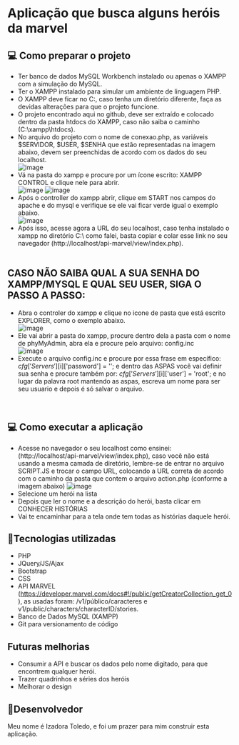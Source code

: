 # Aplicação que busca alguns heróis da marvel

## 💻 Como preparar o projeto

 - Ter banco de dados MySQL Workbench instalado ou apenas o XAMPP com a simulação do MySQL.
 - Ter o XAMPP instalado para simular um ambiente de linguagem PHP.
 - O XAMPP deve ficar no C:\, caso tenha um diretório diferente, faça as devidas alterações para que o projeto funcione.
 - O projeto encontrado aqui no github, deve ser extraído e colocado dentro da pasta htdocs do XAMPP, caso não saiba o caminho (C:\xampp\htdocs).
 - No arquivo do projeto com o nome de conexao.php, as variáveis $SERVIDOR, $USER, $SENHA que estão representadas na imagem abaixo, devem ser preenchidas de acordo com os dados do seu localhost.<br>
 ![image](https://user-images.githubusercontent.com/121051093/211684054-f830f752-c714-485a-b55b-3b14f2ff1441.png)
 - Vá na pasta do xampp e procure por um ícone escrito: XAMPP CONTROL e clique nele para abrir. <br>
![image](https://user-images.githubusercontent.com/121051093/211684347-2f0d5282-b120-404b-b5ae-3dbb1a3d2967.png)
![image](https://user-images.githubusercontent.com/121051093/211684369-91403a6e-30d5-4317-8586-2b87472c102d.png)
- Após o controller do xampp abrir, clique em START nos campos do apache e do mysql e verifique se ele vai ficar verde igual o exemplo abaixo. <br>
![image](https://user-images.githubusercontent.com/121051093/211684563-d41f5b48-9161-4181-bdd5-05e5f44ee857.png)
- Após isso, acesse agora a URL do seu localhost, caso tenha instalado o xampp no diretório C:\ como falei, basta copiar e colar esse link no seu navegador (http://localhost/api-marvel/view/index.php).<br><br>

## CASO NÃO SAIBA QUAL A SUA SENHA DO XAMPP/MYSQL E QUAL SEU USER, SIGA O PASSO A PASSO: <br>
- Abra o controler do xampp e clique no icone de pasta que está escrito EXPLORER, como o exemplo abaixo. <br>
![image](https://user-images.githubusercontent.com/121051093/211686484-3b97d16b-fddd-42ff-b74e-330e292fd604.png)
- Ele vai abrir a pasta do xampp, procure dentro dela a pasta com o nome de phyMyAdmin, abra ela e procure pelo arquivo: config.inc <br>
![image](https://user-images.githubusercontent.com/121051093/211686623-ef75ff75-6488-45c1-a720-f5624c2dc948.png)
- Execute o arquivo config.inc e procure por essa frase em específico: $cfg['Servers'][$i]['password'] = ''; e dentro das ASPAS você vai definir sua senha e procure também por: $cfg['Servers'][$i]['user'] = 'root'; e no lugar da palavra root mantendo as aspas, escreva um nome para ser seu usuario e depois é só salvar o arquivo.<br><br><br>
## 💻 Como executar a aplicação
- Acesse no navegador o seu localhost como ensinei: (http://localhost/api-marvel/view/index.php), caso você não está usando a mesma camada de diretório, lembre-se de entrar no arquivo SCRIPT.JS e trocar o campo URL, colocando a URL correta de acordo com o caminho da pasta que contem o arquivo action.php (conforme a imagem abaixo)
![image](https://user-images.githubusercontent.com/121051093/211956844-e1fa6682-682d-4515-99e4-bd73b7122f51.png)
- Selecione um herói na lista
- Depois que ler o nome e a descrição do herói, basta clicar em CONHECER HISTÓRIAS
- Vai te encaminhar para a tela onde tem todas as histórias daquele herói.

## 🔧Tecnologias utilizadas
- PHP
- JQuery/JS/Ajax
- Bootstrap
- CSS
- API MARVEL (https://developer.marvel.com/docs#!/public/getCreatorCollection_get_0), as usadas foram: /v1/público/caracteres e v1/public/characters/characterID/stories.
- Banco de Dados MySQL (XAMPP)
- Git para versionamento de código

## Futuras melhorias
- Consumir a API e buscar os dados pelo nome digitado, para que encontrem qualquer herói.
- Trazer quadrinhos e séries dos heróis
- Melhorar o design

## 📝Desenvolvedor
Meu nome é Izadora Toledo, e foi um prazer para mim construir esta aplicação. 
 


